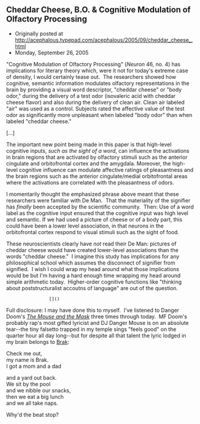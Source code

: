 ## Cheddar Cheese, B.O. & Cognitive Modulation of Olfactory Processing

 * Originally posted at http://acephalous.typepad.com/acephalous/2005/09/cheddar_cheese_.html
 * Monday, September 26, 2005



"Cognitive Modulation of Olfactory Processing" (_Neuron_ 46, no. 4) has implications for literary theory which, were it not for today's extreme case of density, I would certainly tease out.  The researchers
showed how cognitive, semantic information modulates olfactory
representations in the brain by providing a visual word descriptor, "cheddar cheese" or "body odor," during the delivery of a test odor
(isovaleric acid with cheddar cheese flavor) and also during the
delivery of clean air. Clean air labeled "air" was used as a control.
Subjects rated the affective value of the test odor as significantly
more unpleasant when labeled "body odor" than when labeled "cheddar
cheese." 

[...]

The important new point being made in this paper is that high-level
cognitive inputs, _such as_ _the sight of a word_, can influence the
activations in brain regions that are activated by olfactory stimuli
such as the anterior cingulate and orbitofrontal cortex and the
amygdala. Moreover, the high-level cognitive influence can modulate
affective ratings of pleasantness and the brain regions such as the
anterior cingulate/medial orbitofrontal areas where the activations are
correlated with the pleasantness of odors.

I momentarily thought the emphasized phrase above meant that these researchers were familiar with De Man.  That the materiality of the signifier has _finally_ been accepted by the scientific community.  Then:
Use of a word label as the cognitive input ensured that the cognitive
input was high level and semantic. If we had used a picture of cheese
or of a body part, this could have been a lower level association, in
that neurons in the orbitofrontal cortex respond to visual stimuli such
as the sight of food.

These neuroscientists clearly have _not_ read their De Man: pictures of cheddar cheese would have created lower-level associations than the words "cheddar cheese."  I imagine this study has implications for any philosophical school which assumes the disconnect of signifier from signified.  I wish I could wrap my head around what those implications would be but I'm having a hard enough time wrapping my head around simple arithmetic today.  Higher-order cognitive functions like "thinking about poststructuralist accoutns of language" are out of the question.  

		

					[]()
			

Full disclosure: I may have done this to myself.  I've listened to Danger Doom's _[The Mouse and the Mask](http://www.amazon.com/exec/obidos/tg/detail/-/B000B9EYDY/102-1567057-4760905)_ three
times through today.  MF Doom's probably rap's most gifted lyricist and
DJ Danger Mouse is on an absolute tear--the tiny falsetto trapped in my
temple sings "feels good" on the quarter hour all day long--but for
despite all that talent the lyric lodged in my brain belongs to [Brak](http://ffmedia.ign.com/filmforce/image/andymerrill2-brak.jpg):

Check me out,   
my name is Brak.   
I got a mom and a dad

and a yard out back.   
We sit by the pool   
and we nibble our snacks,   
then
we eat a big lunch   
and we all take naps.   

Why'd the beat stop?

			
